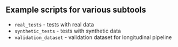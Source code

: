 ## Example scripts for various subtools

* `real_tests` - tests with real data
* `synthetic_tests` - tests with synthetic data
* `validation_dataset` - validation dataset for longitudinal pipeline


